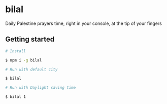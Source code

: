 # bilal
Daily Palestine prayers time, right in your console, at the tip of your fingers

## Getting started

```bash
# Install

$ npm i -g bilal

# Run with default city

$ bilal

# Run with Daylight saving time

$ bilal 1
```
